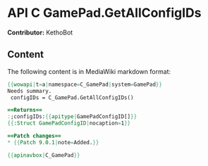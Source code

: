 # API C GamePad.GetAllConfigIDs

**Contributor:** KethoBot

## Content

The following content is in MediaWiki markdown format:

```mediawiki
{{wowapi|t=a|namespace=C_GamePad|system=GamePad}}
Needs summary.
 configIDs = C_GamePad.GetAllConfigIDs()

==Returns==
:;configIDs:{{apitype|GamePadConfigID[]}}
{{:Struct GamePadConfigID|nocaption=1}}

==Patch changes==
* {{Patch 9.0.1|note=Added.}}

{{apinavbox|C_GamePad}}
```